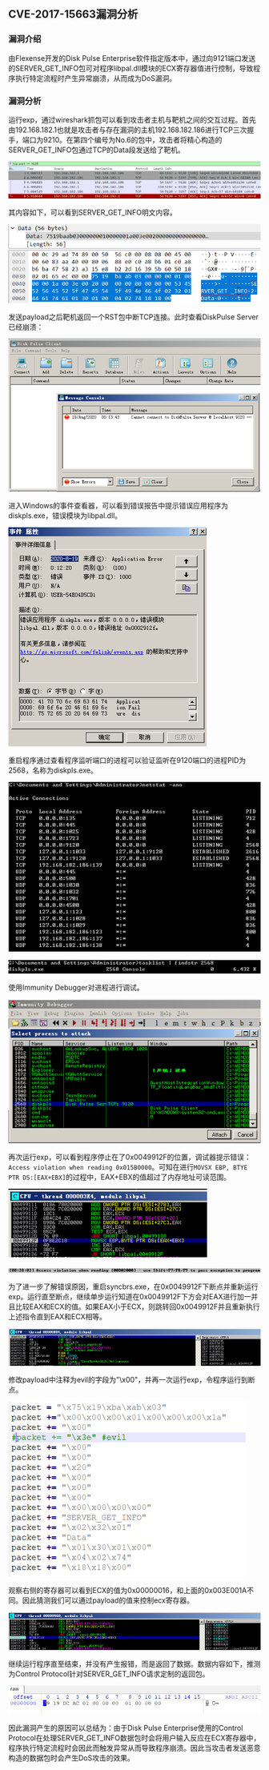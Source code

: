 ## CVE-2017-15663漏洞分析

### 漏洞介绍

由Flexense开发的Disk Pulse Enterprise软件指定版本中，通过向9121端口发送的SERVER_GET_INFO包可对程序libpal.dll模块的ECX寄存器值进行控制，导致程序执行特定流程时产生异常崩溃，从而成为DoS漏洞。

### 漏洞分析

运行exp，通过wireshark抓包可以看到攻击者主机与靶机之间的交互过程。首先由192.168.182.1也就是攻击者与存在漏洞的主机192.168.182.186进行TCP三次握手，端口为9210。在第四个编号为No.6的包中，攻击者将精心构造的SERVER_GET_INFO包通过TCP的Data段发送给了靶机。

![](img/1.PNG)

其内容如下，可以看到SERVER_GET_INFO明文内容。

![](img/2.PNG)

发送payload之后靶机返回一个RST包中断TCP连接。此时查看DiskPulse Server已经崩溃：

![](img/3.PNG)

进入Windows的事件查看器，可以看到错误报告中提示错误应用程序为diskpls.exe，错误模块为libpal.dll。

![](img/4.PNG)

重启程序通过查看程序监听端口的进程可以验证监听在9120端口的进程PID为2568，名称为diskpls.exe。

![](img/5.PNG)

![](img/6.PNG)

使用Immunity Debugger对进程进行调试。

![](img/7.PNG)

再次运行exp，可以看到程序停止在了0x0049912F的位置，调试器提示错误：`Access violation when reading 0x015B0000`。可知在进行`MOVSX EBP, BTYE PTR DS:[EAX+EBX]`的过程中，EAX+EBX的值超过了内存地址可读范围。

![](img/8.PNG)

![](img/9.PNG)

为了进一步了解错误原因，重启syncbrs.exe，在0x0049912F下断点并重新运行exp。运行直至断点，继续单步运行知道在0x0049912F下方会对EAX进行加一并且比较EAX和ECX的值。如果EAX小于ECX，则跳转回0x0049912F并且重新执行上述指令直到EAX和ECX相等。

![](img/10.PNG)

修改payload中注释为evil的字段为"\x00"，并再一次运行exp，令程序运行到断点。

![](img/11.PNG)

观察右侧的寄存器可以看到ECX的值为0x00000016，和上面的0x003E001A不同。因此猜测我们可以通过payload的值来控制ecx寄存器。

![](img/12.PNG)

继续运行程序直至结束，并没有产生报错，而是返回了数据。数据内容如下，推测为Control Protocol针对SERVER_GET_INFO请求定制的返回包。

![](img/13.PNG)

因此漏洞产生的原因可以总结为：由于Disk Pulse Enterprise使用的Control Protocol在处理SERVER_GET_INFO数据包时会将用户输入反应在ECX寄存器中，程序执行特定流程时会因此而触发异常从而导致程序崩溃。因此当攻击者发送恶意构造的数据包时会产生DoS攻击的效果。